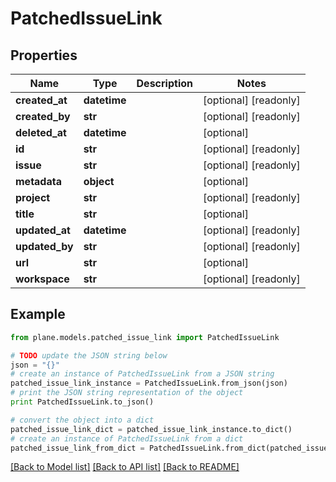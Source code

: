 # PatchedIssueLink


## Properties
Name | Type | Description | Notes
------------ | ------------- | ------------- | -------------
**created_at** | **datetime** |  | [optional] [readonly] 
**created_by** | **str** |  | [optional] [readonly] 
**deleted_at** | **datetime** |  | [optional] 
**id** | **str** |  | [optional] [readonly] 
**issue** | **str** |  | [optional] [readonly] 
**metadata** | **object** |  | [optional] 
**project** | **str** |  | [optional] [readonly] 
**title** | **str** |  | [optional] 
**updated_at** | **datetime** |  | [optional] [readonly] 
**updated_by** | **str** |  | [optional] [readonly] 
**url** | **str** |  | [optional] 
**workspace** | **str** |  | [optional] [readonly] 

## Example

```python
from plane.models.patched_issue_link import PatchedIssueLink

# TODO update the JSON string below
json = "{}"
# create an instance of PatchedIssueLink from a JSON string
patched_issue_link_instance = PatchedIssueLink.from_json(json)
# print the JSON string representation of the object
print PatchedIssueLink.to_json()

# convert the object into a dict
patched_issue_link_dict = patched_issue_link_instance.to_dict()
# create an instance of PatchedIssueLink from a dict
patched_issue_link_from_dict = PatchedIssueLink.from_dict(patched_issue_link_dict)
```
[[Back to Model list]](../README.md#documentation-for-models) [[Back to API list]](../README.md#documentation-for-api-endpoints) [[Back to README]](../README.md)


